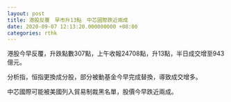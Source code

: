```yaml
---
layout: post
title: 港股反覆　早市升13點　中芯國際跌近兩成
date: 2020-09-07 12:13:20.000000000 +08:00
categories: rthk
---
```


港股今早反覆，升跌點數307點，上午收報24708點，升13點，半日成交增至943億元。

分析指，恒指更換成分股，部分被動基金今早完成替換，導致成交增多。

中芯國際可能被美國列入貿易制裁黑名單，股價今早跌近兩成。
